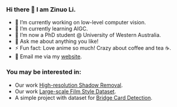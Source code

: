 ### Hi there 👋 I am Zinuo Li.

<!--
**zinuoli/zinuoli** is a ✨ _special_ ✨ repository because its `README.md` (this file) appears on your GitHub profile.

Here are some ideas to get you started:
-->

- 🔭 I’m currently working on low-level computer vision.
- 🌱 I’m currently learning AIGC.
- 👯 I’m now a PhD student @ University of Western Australia.
- 💬 Ask me about anything you like!
- ⚡ Fun fact: Love anime so much! Crazy about coffee and tea ☕️.
- 📧 Email me via my <a href="https://zinuoli.github.io/">website</a>.

### You may be interested in:
- Our work <a href="https://github.com/CXH-Research/DocShadow-SD7K">High-resolution Shadow Removal</a>.
- Our work <a href="https://github.com/CXH-Research/FilmNet">Large-scale Film Style Dataset</a>.
- A simple project with dataset for <a href="https://github.com/zinuoli/Poker_Detection">Bridge Card Detection</a>.
